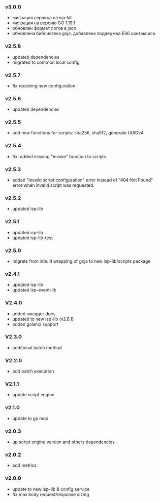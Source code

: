 ### v3.0.0
* миграция сервиса на isp-kit
* миграция на версию GO 1.19.1
* обновлен формат логов в json
* обновлена библиотека goja, добавлена поддержка ES6 синтаксиса
### v2.5.8
* updated dependencies
* migrated to common local config
### v2.5.7
* fix receiving new configuration
### v2.5.6
* updated dependencies
### v2.5.5
* add new functions for scripts: sha256, sha512, generate UUIDv4
### v2.5.4
* fix: added missing "invoke" function to scripts
### v2.5.3
* added "invalid script configuration" error instead of "404:Not Found" error when invalid script was requested.
### v2.5.2
* updated isp-lib
### v2.5.1
* updated isp-lib
* updated isp-lib-test
### v2.5.0
* migrate from inbuilt wrapping of goja to new isp-lib/scripts package
### v2.4.1
* updated isp-lib
* updated isp-event-lib
### V2.4.0
* added swagger docs
* updated to new isp-lib (v2.6.1)
* added golanci support
### V2.3.0
* additional batch method 
### V2.2.0
* add batch execution
### V2.1.1
* update script engine
### v2.1.0
* update to go mod
### v2.0.3
* up script engine version and others dependencies
### v2.0.2
* add metrics
### v2.0.0
* update to new isp-lib & config service
* fix max body request/response sizing
